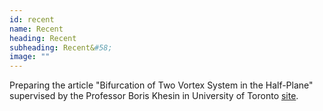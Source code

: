 ```yaml
---
id: recent
name: Recent
heading: Recent
subheading: Recent&#58;
image: ""
---
```


Preparing the article "Bifurcation of Two Vortex System in the Half-Plane" supervised by the Professor Boris Khesin in University of Toronto [site](http://www.math.toronto.edu/khesin/).
